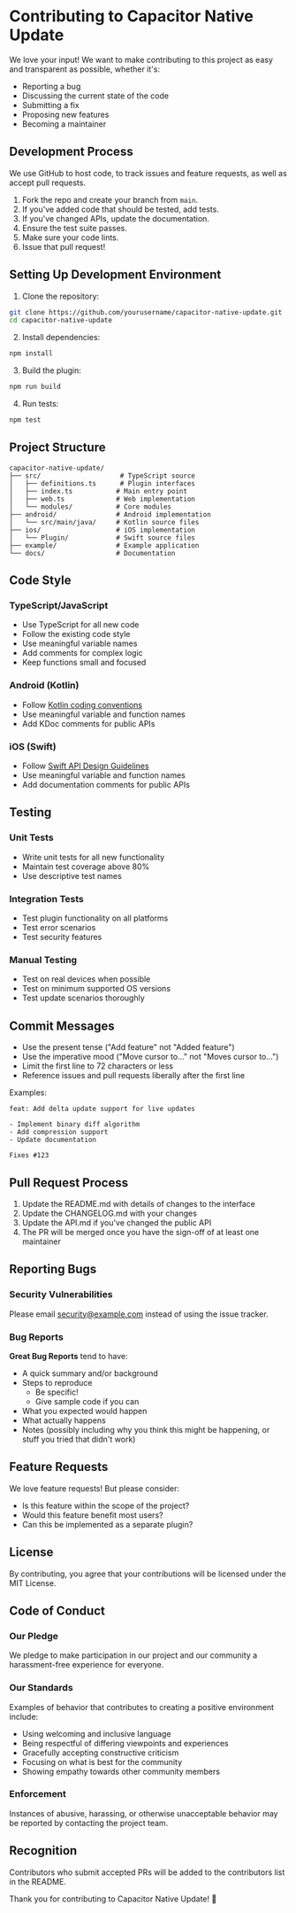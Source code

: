 # Contributing to Capacitor Native Update

We love your input! We want to make contributing to this project as easy and transparent as possible, whether it's:

- Reporting a bug
- Discussing the current state of the code
- Submitting a fix
- Proposing new features
- Becoming a maintainer

## Development Process

We use GitHub to host code, to track issues and feature requests, as well as accept pull requests.

1. Fork the repo and create your branch from `main`.
2. If you've added code that should be tested, add tests.
3. If you've changed APIs, update the documentation.
4. Ensure the test suite passes.
5. Make sure your code lints.
6. Issue that pull request!

## Setting Up Development Environment

1. Clone the repository:
```bash
git clone https://github.com/yourusername/capacitor-native-update.git
cd capacitor-native-update
```

2. Install dependencies:
```bash
npm install
```

3. Build the plugin:
```bash
npm run build
```

4. Run tests:
```bash
npm test
```

## Project Structure

```
capacitor-native-update/
├── src/                    # TypeScript source
│   ├── definitions.ts      # Plugin interfaces
│   ├── index.ts           # Main entry point
│   ├── web.ts             # Web implementation
│   └── modules/           # Core modules
├── android/               # Android implementation
│   └── src/main/java/     # Kotlin source files
├── ios/                   # iOS implementation
│   └── Plugin/            # Swift source files
├── example/               # Example application
└── docs/                  # Documentation
```

## Code Style

### TypeScript/JavaScript
- Use TypeScript for all new code
- Follow the existing code style
- Use meaningful variable names
- Add comments for complex logic
- Keep functions small and focused

### Android (Kotlin)
- Follow [Kotlin coding conventions](https://kotlinlang.org/docs/coding-conventions.html)
- Use meaningful variable and function names
- Add KDoc comments for public APIs

### iOS (Swift)
- Follow [Swift API Design Guidelines](https://swift.org/documentation/api-design-guidelines/)
- Use meaningful variable and function names
- Add documentation comments for public APIs

## Testing

### Unit Tests
- Write unit tests for all new functionality
- Maintain test coverage above 80%
- Use descriptive test names

### Integration Tests
- Test plugin functionality on all platforms
- Test error scenarios
- Test security features

### Manual Testing
- Test on real devices when possible
- Test on minimum supported OS versions
- Test update scenarios thoroughly

## Commit Messages

- Use the present tense ("Add feature" not "Added feature")
- Use the imperative mood ("Move cursor to..." not "Moves cursor to...")
- Limit the first line to 72 characters or less
- Reference issues and pull requests liberally after the first line

Examples:
```
feat: Add delta update support for live updates

- Implement binary diff algorithm
- Add compression support
- Update documentation

Fixes #123
```

## Pull Request Process

1. Update the README.md with details of changes to the interface
2. Update the CHANGELOG.md with your changes
3. Update the API.md if you've changed the public API
4. The PR will be merged once you have the sign-off of at least one maintainer

## Reporting Bugs

### Security Vulnerabilities
Please email security@example.com instead of using the issue tracker.

### Bug Reports
**Great Bug Reports** tend to have:

- A quick summary and/or background
- Steps to reproduce
  - Be specific!
  - Give sample code if you can
- What you expected would happen
- What actually happens
- Notes (possibly including why you think this might be happening, or stuff you tried that didn't work)

## Feature Requests

We love feature requests! But please consider:

- Is this feature within the scope of the project?
- Would this feature benefit most users?
- Can this be implemented as a separate plugin?

## License

By contributing, you agree that your contributions will be licensed under the MIT License.

## Code of Conduct

### Our Pledge

We pledge to make participation in our project and our community a harassment-free experience for everyone.

### Our Standards

Examples of behavior that contributes to creating a positive environment include:

* Using welcoming and inclusive language
* Being respectful of differing viewpoints and experiences
* Gracefully accepting constructive criticism
* Focusing on what is best for the community
* Showing empathy towards other community members

### Enforcement

Instances of abusive, harassing, or otherwise unacceptable behavior may be reported by contacting the project team.

## Recognition

Contributors who submit accepted PRs will be added to the contributors list in the README.

Thank you for contributing to Capacitor Native Update! 🎉